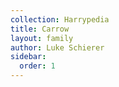 ```yaml
---
collection: Harrypedia
title: Carrow
layout: family
author: Luke Schierer
sidebar:
  order: 1
---
```




